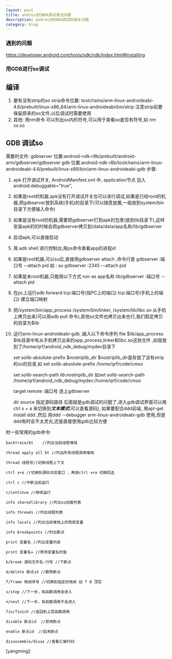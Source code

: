 ```yaml
---
layout: post
title: android的NDK调试常见问题
description: android的NDK调试的相关问题
category: blog
---
```

### 遇到的问题

https://developer.android.com/tools/sdk/ndk/index.html#Installing


### 用GDB进行so调试
##  编译
1. 要有没有strip的so
strip命令位置: toolchains/arm-linux-androideabi-4.6/prebuilt/linux-x86_64/arm-linux-androideabi/bin/strip 注意strip前要保留原来的so文件,以后调试时需要使用
2. 其他: 用nm命令 可以列出so内的符号,可以用于查看so是否有符号,如 nm xx.so

## GDB 调试so
需要的文件:
gdbserver 位置:android-ndk-r8b/prebuilt/android-arm/gdbserver/gdbserver
gdb 位置:android-ndk-r8b/toolchains/arm-linux-androideabi-4.6/prebuilt/linux-x86/bin/arm-linux-androideabi-gdb
步骤:

1. apk 打开调试开关, AndroidManifest.xml 中, application节点 加入 android:debuggable="true",
2. 如果是root的机器,apk没有打开调试开关也可以进行调试,如果是已经root的机器,把gdbserver放到系统(手机)的目录下(可以随意放置,一般放到system/bin目录下方便输入命令)
3. 如果是没有root的机器,需要把gdbserver打到apk的包里(放到lib目录下),这样安装apk的的时候会把gdbserver拷贝到/data/data/app名称/lib/gdbserver
4. 启动apk,可以直接启动
5. 用 adb shell 进行控制台,用ps命令查看app的进程id
6. 如果是root机器,可以su后,直接用gdbserver attach ,命令行是 gdbserver :端口号 --attach pid 如 : su gdbserver :2345 --attach pid
7. 如果是未root机器,只能用以下方式 run-as app名称 lib/gdbserver :端口号 --attach pid
8. 在pc上运行adb forward tcp:端口号(指PC上的端口) tcp:端口号(手机上的端口) 建立端口映射
9. 把/system/bin/app_process /system/bin/linker, /system/lib/libc.so 从手机上拷贝出来(可以用adb pull 命令),其他so文件也拷贝出来也行,我们假定拷贝的目录为$lib
10. 运行arm-linux-androideabi-gdb ,输入以下命令序列
	file $lib/app_process $lib目录中有从手机拷贝出来的app_process,linker和libc.so这些文件 ,如我放到了/home/qrf/android_ndk_debug/mydev目录下

	set solib-absolute-prefix $nostriplib_dir $nostriplib_dir是存放了没有strip的so的目录,如 set solib-absolute-prefix /home/qrf/code/cmso

	set solib-search-path $lib:$nostriplib_dir 如set solib-search-path /home/qrf/android_ndk_debug/mydev:/home/qrf/code/cmso

	target remote :端口号 连上gdbserver

	dir source 指定源码路径
后面就是gdb调试的问题了,进入gdb调试界面可以用ctrl x + a 来切换到***文本模式***(可以查看源码), 如果要配合ddd前端, 用apt-get install ddd ,然后 用ddd --debugger arm-linux-androideabi-gdb 使用,但是ddd有时会不太灵光,还是直接使用gdb比较方便


附一些常用的gdb命令:

	backtrace/bt	//列出当前线程堆栈

	thread apply all bt //列出所有线程调用堆栈

	thread 线程号//切换线程上下文

	ctrl x+a //切换到源码浏览窗口 ，再按ctrl x+a 切换回去

	ctrl c //中断当前运行

	c/continue //继续运行

	info sharedlibrary //列出so加载列表

	info threads //列出线程列表

	info locals //列出当前堆栈上的局部变量

	info breakpoints //列出断点

	print 变量名 //列出变量内容 

	print 变量名= //修改变量名的值

	b/break 源码文件名:行号 //下断点

	d/delete 断点id //删除断点

	f/frame 栈帧序号 //切换到指定的栈帧 如 f 0 顶层

	s/step //下一步，有函数调用会进入

	n/next //下一步，有函数调用不会进入

	fin/finish //返回到上层函数调用

	disable 断点id  //禁用断点

	enable 断点id  //启用断点

	disassemble/disas //查看汇编代码

	
[yangming]:  
